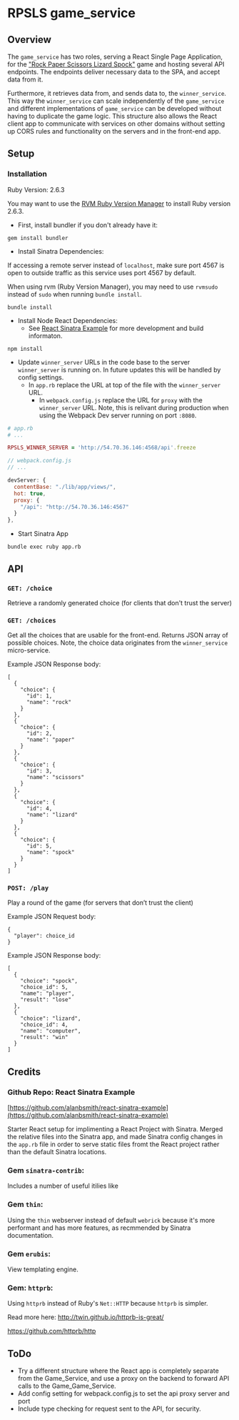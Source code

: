 # RPSLS game_service

## Overview

The `game_service` has two roles, serving a React Single Page Application, for
the ["Rock Paper Scissors Lizard
Spock"](http://www.samkass.com/theories/RPSSL.html) game and hosting several
API endpoints. The endpoints deliver necessary data to the SPA, and accept data
from it.

Furthermore, it retrieves data from, and sends data to, the `winner_service`.
This way the `winner_service` can scale independently of the `game_service` and
different implementations of `game_service` can be developed without
having to duplicate the game logic. This structure also allows the React
client app to communicate with services on other domains without setting up
CORS rules and functionality on the servers and in the front-end app.

## Setup

### Installation

Ruby Version: 2.6.3

You may want to use the [RVM Ruby Version Manager](https://rvm.io/rvm/install)
to install Ruby version 2.6.3.

- First, install bundler if you don't already have it:

```
gem install bundler
```

- Install Sinatra Dependencies:

If accessing a remote server instead of `localhost`, make sure port 4567 is open
to outside traffic as this service uses port 4567 by default.

When using rvm (Ruby Version Manager), you may need to use `rvmsudo` instead of
`sudo` when running `bundle install`.

```
bundle install
```

- Install Node React Dependencies:
  - See [React Sinatra
    Example](https://github.com/alanbsmith/react-sinatra-example) for more
    development and build informaton.

```
npm install
```

- Update `winner_server` URLs in the code base to the server `winner_server` is
  running on. In future updates this will be handled by config settings.
  - In `app.rb` replace the URL at top of the file with the `winner_server`
    URL.
    - In `webpack.config.js` replace the URL for `proxy` with the
      `winner_server` URL. Note, this is relivant during production when using
      the Webpack Dev server running on port `:8080`.

```ruby
# app.rb
# ...

RPSLS_WINNER_SERVER = 'http://54.70.36.146:4568/api'.freeze
```

```javascript
// webpack.config.js
// ...

devServer: {
  contentBase: "./lib/app/views/",
  hot: true,
  proxy: {
    "/api": "http://54.70.36.146:4567"
  }
},
```

- Start Sinatra App

```
bundle exec ruby app.rb
```

## API

### `GET: /choice`

Retrieve a randomly generated choice (for clients that don't trust the server)

### `GET: /choices`

Get all the choices that are usable for the front-end. Returns JSON array of
possible choices. Note, the choice data originates from the `winner_service`
micro-service.

Example JSON Response body:

```
[
  {
    "choice": {
      "id": 1,
      "name": "rock"
    }
  },
  {
    "choice": {
      "id": 2,
      "name": "paper"
    }
  },
  {
    "choice": {
      "id": 3,
      "name": "scissors"
    }
  },
  {
    "choice": {
      "id": 4,
      "name": "lizard"
    }
  },
  {
    "choice": {
      "id": 5,
      "name": "spock"
    }
  }
]
```

### `POST: /play`

Play a round of the game (for servers that don’t trust the client)

Example JSON Request body:

```
{
  "player": choice_id
}
```

Example JSON Response body:

```
[
  {
    "choice": "spock",
    "choice_id": 5,
    "name": "player",
    "result": "lose"
  },
  {
    "choice": "lizard",
    "choice_id": 4,
    "name": "computer",
    "result": "win"
  }
]
```

## Credits

### Github Repo: React Sinatra Example

[https://github.com/alanbsmith/react-sinatra-example](https://github.com/alanbsmith/react-sinatra-example)

Starter React setup for implimenting a React Project with Sinatra. Merged the
relative files into the Sinatra app, and made Sinatra config changes in the
`app.rb` file in order to serve static files fromt the React project rather
than the default Sinatra locations.

### Gem `sinatra-contrib`:

Includes a number of useful itilies like

### Gem `thin`:

Using the `thin` webserver instead of default `webrick` because it's more
performant and has more features, as recmmended by Sinatra
documentation.

### Gem `erubis`:

View templating engine.

### Gem: `httprb`:

Using `httprb` instead of Ruby's `Net::HTTP` because `httprb` is simpler.

Read more here:
http://twin.github.io/httprb-is-great/

https://github.com/httprb/http

## ToDo

- Try a different structure where the React app is completely separate from the
  Game_Service, and use a proxy on the backend to forward API calls to the
  Game_Game_Service.
- Add config setting for webpack.config.js to set the api proxy server and port
- Include type checking for request sent to the API, for security.

